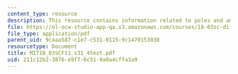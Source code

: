 ```yaml
---
content_type: resource
description: This resource contains information related to poles and amplitude response.
file: https://ol-ocw-studio-app-qa.s3.amazonaws.com/courses/18-03sc-differential-equations-fall-2011/211c12b23876e9f76c519a0a4cffa3a9_MIT18_03SCF11_s31_4text.pdf
file_type: application/pdf
parent_uid: 9caaa587-c1e7-c531-0115-9c1470153038
resourcetype: Document
title: MIT18_03SCF11_s31_4text.pdf
uid: 211c12b2-3876-e9f7-6c51-9a0a4cffa3a9
---
```

